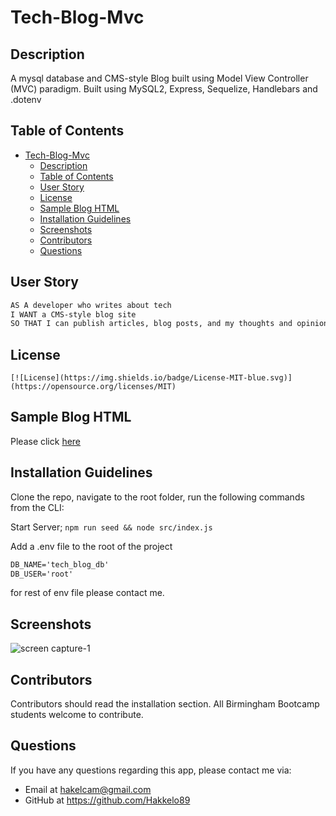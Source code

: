 # Tech-Blog-Mvc

## Description

A mysql database and CMS-style Blog built using Model View Controller (MVC) paradigm. Built using MySQL2, Express, Sequelize, Handlebars and .dotenv

## Table of Contents

- [Tech-Blog-Mvc](#tech-blog-mvc)
  - [Description](#description)
  - [Table of Contents](#table-of-contents)
  - [User Story](#user-story)
  - [License](#license)
  - [Sample Blog HTML](#sample-blog-html)
  - [Installation Guidelines](#installation-guidelines)
  - [Screenshots](#screenshots)
  - [Contributors](#contributors)
  - [Questions](#questions)

## User Story

```md
AS A developer who writes about tech
I WANT a CMS-style blog site
SO THAT I can publish articles, blog posts, and my thoughts and opinions
```

## License

    [![License](https://img.shields.io/badge/License-MIT-blue.svg)](https://opensource.org/licenses/MIT)

## Sample Blog HTML

Please click [here](https://vast-hollows-15179.herokuapp.com/)

## Installation Guidelines

Clone the repo, navigate to the root folder, run the following commands from the CLI:

Start Server;
`npm run seed && node src/index.js`

Add a .env file to the root of the project

```md
DB_NAME='tech_blog_db'
DB_USER='root'
```

for rest of env file please contact me.

## Screenshots

![screen capture-1](../Tech-Blog-Mvc/public/assets/img/screencapture-1.jpeg)

## Contributors

Contributors should read the installation section. All Birmingham Bootcamp students welcome to contribute.

## Questions

If you have any questions regarding this app, please contact me via:

- Email at hakelcam@gmail.com
- GitHub at <https://github.com/Hakkelo89>
